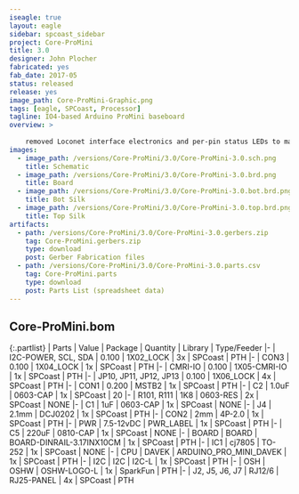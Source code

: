 ```yaml
---
iseagle: true
layout: eagle
sidebar: spcoast_sidebar
project: Core-ProMini
title: 3.0
designer: John Plocher
fabricated: yes
fab_date: 2017-05
status: released
release: yes
image_path: Core-ProMini-Graphic.png
tags: [eagle, SPCoast, Processor]
tagline: IO4-based Arduino ProMini baseboard
overview: >
    
    removed Loconet interface electronics and per-pin status LEDs to make a simpler board
images:
  - image_path: /versions/Core-ProMini/3.0/Core-ProMini-3.0.sch.png
    title: Schematic
  - image_path: /versions/Core-ProMini/3.0/Core-ProMini-3.0.brd.png
    title: Board
  - image_path: /versions/Core-ProMini/3.0/Core-ProMini-3.0.bot.brd.png
    title: Bot Silk
  - image_path: /versions/Core-ProMini/3.0/Core-ProMini-3.0.top.brd.png
    title: Top Silk
artifacts:
  - path: /versions/Core-ProMini/3.0/Core-ProMini-3.0.gerbers.zip
    tag: Core-ProMini.gerbers.zip
    type: download
    post: Gerber Fabrication files
  - path: /versions/Core-ProMini/3.0/Core-ProMini-3.0.parts.csv
    tag: Core-ProMini.parts
    type: download
    post: Parts List (spreadsheet data)
---
```


## Core-ProMini.bom

{:.partlist}
| Parts | Value | Package | Quantity | Library | Type/Feeder
|-
| I2C-POWER, SCL, SDA | 0.100 | 1X02_LOCK | 3x | SPCoast | PTH
|-
| CON3 | 0.100 | 1X04_LOCK | 1x | SPCoast | PTH
|-
| CMRI-IO | 0.100 | 1X05-CMRI-IO | 1x | SPCoast | PTH
|-
| JP10, JP11, JP12, JP13 | 0.100 | 1X06_LOCK | 4x | SPCoast | PTH
|-
| CON1 | 0.200 | MSTB2 | 1x | SPCoast | PTH
|-
| C2 | 1.0uF | 0603-CAP | 1x | SPCoast | 20
|-
| R101, R111 | 1K8 | 0603-RES | 2x | SPCoast | NONE
|-
| C1 | 1uF | 0603-CAP | 1x | SPCoast | NONE
|-
| J4 | 2.1mm | DCJ0202 | 1x | SPCoast | PTH
|-
| CON2 | 2mm | 4P-2.0 | 1x | SPCoast | PTH
|-
| PWR | 7.5-12vDC | PWR_LABEL | 1x | SPCoast | PTH
|-
| C5 | 220uF | 0810-CAP | 1x | SPCoast | NONE
|-
| BOARD | BOARD | BOARD-DINRAIL-3.17INX10CM | 1x | SPCoast | PTH
|-
| IC1 | cj7805 | TO-252 | 1x | SPCoast | NONE
|-
| CPU | DAVEK | ARDUINO_PRO_MINI_DAVEK | 1x | SPCoast | PTH
|-
| I2C | I2C | I2C-L | 1x | SPCoast | PTH
|-
| OSH | OSHW | OSHW-LOGO-L | 1x | SparkFun | PTH
|-
| J2, J5, J6, J7 | RJ12/6 | RJ25-PANEL | 4x | SPCoast | PTH
